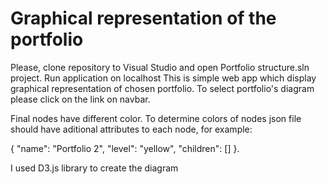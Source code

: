 # Graphical representation of the portfolio
Please, clone repository to Visual Studio and open Portfolio structure.sln project. Run application on localhost This is simple web app which display graphical representation of chosen portfolio. To select portfolio's diagram please click on the link on navbar.

Final nodes have different color. To determine colors of nodes json file should have aditional attributes to each node, for example:

{
  "name": "Portfolio 2",
  "level": "yellow",
  "children": []
}. 

I used D3.js library to create the diagram
